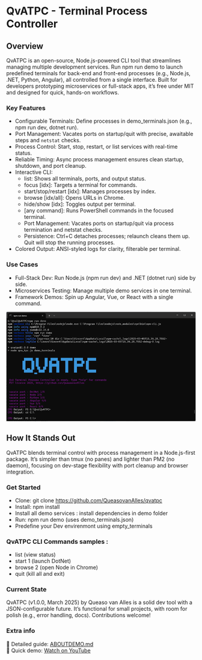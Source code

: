 # QvATPC - Terminal Process Controller


## Overview
QvATPC is an open-source, Node.js-powered CLI tool that streamlines managing multiple development services. Run npm run demo to launch predefined terminals for back-end and front-end processes (e.g., Node.js, .NET, Python, Angular), all controlled from a single interface. Built for developers prototyping microservices or full-stack apps, it’s free under MIT and designed for quick, hands-on workflows.



### Key Features
- Configurable Terminals: Define processes in demo_terminals.json (e.g., npm run dev, dotnet run).
- Port Management: Vacates ports on startup/quit with precise, awaitable steps and `netstat` checks.
- Process Control: Start, stop, restart, or list services with real-time status.
- Reliable Timing:  Async process management ensures clean startup, shutdown, and port cleanup.
- Interactive CLI: 
	+ list: Shows all terminals, ports, and output status.
	+ focus [idx]: Targets a terminal for commands.
    + start/stop/restart [idx]: Manages processes by index.
	+ browse [idx/all]: Opens URLs in Chrome.
	+ hide/show [idx]: Toggles output per terminal.
	+ [any command]: Runs PowerShell commands in the focused terminal.
	+ Port Management: Vacates ports on startup/quit via process termination and netstat checks.
	+ Persistence: Ctrl+C detaches processes; relaunch cleans them up. Quit will stop the running processes.
- Colored Output: ANSI-styled logs for clarity, filterable per terminal.


### Use Cases
- Full-Stack Dev: Run Node.js (npm run dev) and .NET (dotnet run) side by side.
- Microservices Testing: Manage multiple demo services in one terminal.
- Framework Demos: Spin up Angular, Vue, or React with a single command.

![screenshot](/qva_tpc.png)


## How It Stands Out
QvATPC blends terminal control with process management in a Node.js-first package. It’s simpler than tmux (no panes) and lighter than PM2 (no daemon), focusing on dev-stage flexibility with port cleanup and browser integration.

### Get Started
- Clone: git clone https://github.com/QueasovanAlles/qvatpc
- Install: npm install
- Install all demo services : install dependencies in demo folder
- Run: npm run demo (uses demo_terminals.json)
- Predefine your Dev envirenmont using empty_terminals

### QvATPC CLI Commands samples :
- list (view status)
- start 1 (launch DotNet)
- browse 2 (open Node in Chrome)
- quit (kill all and exit)

### Current State
QvATPC (v1.0.0, March 2025) by Queaso van Alles is a solid dev tool with a JSON-configurable future. It’s functional for small projects, with room for polish (e.g., error handling, docs). Contributions welcome!

### Extra info
📖 Detailed guide: [ABOUTDEMO.md](ABOUTDEMO.md)  
🎥 Quick demo: [Watch on YouTube](https://youtu.be/oTCihdmS0mU)

